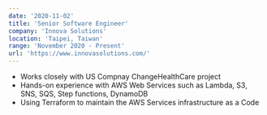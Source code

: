 ```yaml
---
date: '2020-11-02'
title: 'Senior Software Engineer'
company: 'Innova Solutions'
location: 'Taipei, Taiwan'
range: 'November 2020 - Present'
url: 'https://www.innovasolutions.com/'
---
```


- Works closely with US Compnay ChangeHealthCare project
- Hands-on experience with AWS Web Services such as Lambda, S3, SNS, SQS, Step functions, DynamoDB
- Using Terraform to maintain the AWS Services infrastructure as a Code

